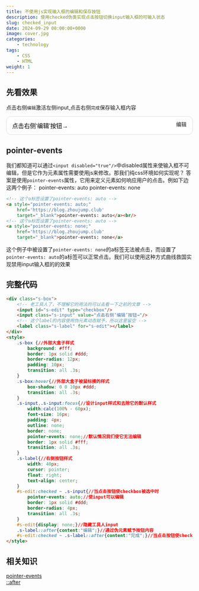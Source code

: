 ```yaml
---
title: 不使用js实现输入框的编辑和保存按钮
description: 使用checked伪类实现点击按钮切换input输入框的可输入状态
slug: checked_input
date: 2024-09-29 00:00:00+0000
image: cover.jpg
categories:
    - technology
tags:
    - CSS
    - HTML
weight: 1
---
```

## 先看效果
点击右侧`编辑`激活左侧input,点击右侧`完成`保存输入框内容
<div class="s-box">
    <input id="s-edit" type="checkbox"/>
    <input class="s-input" value="点击右侧‘编辑’按钮→"/>
    <label class="s-label" for="s-edit"></label>
</div>
<style>
    .s-box {
        background: #fff;
        border: 1px solid #ddd;
        border-radius: 12px;
        padding: 10px;
        transition: all .3s;
    }
    .s-box:hover{
        box-shadow: 0 0 10px #ddd;
        transition: all .3s;
    }
    .s-input,.s-input:focus{
        width:calc(100% - 60px);
        font-size: 16px;
        padding: 4px;
        outline: none;
        border: none;
        pointer-events: none;
        border: 1px solid #fff;
        transition: all .3s;
    }
    .s-label{
        width: 40px;
        cursor: pointer;
        float: right;
        text-align: center;
    }
    #s-edit:checked ~ .s-input{
        pointer-events: auto;
        border: 1px solid #ddd;
        border-radius: 4px;
        transition: all .3s;
    }
    #s-edit{display: none;}
    .s-label::after{content:"编辑";}
    #s-edit:checked ~ .s-label::after{content:"完成";}
</style>

## pointer-events
我们都知道可以通过`<input disabled="true"/>`中disabled属性来使输入框不可编辑，但是它作为元素属性需要使用js来修改。那我们纯css环境如何实现呢？
答案是使用`pointer-events`属性，它用来定义元素如何响应用户的点击。例如下边这两个例子：
<a style="pointer-events: auto;" herf='https://blog.zhoujump.club' target="_blank">pointer-events: auto</a>
<a style="pointer-events: none;"  herf='https://blog.zhoujump.club' target="_blank">pointer-events: none</a>
```html
<!-- 这个a标签设置了pointer-events: auto -->
<a style="pointer-events: auto;"
    href='https://blog.zhoujump.club'
    target="_blank">pointer-events: auto</a><br/>
<!-- 这个a标签设置了pointer-events: auto -->
<a style="pointer-events: none;" 
    href='https://blog.zhoujump.club'
    target="_blank">pointer-events: none</a>
```

这个例子中被设置了`pointer-events: none`的a标签无法被点击，而设置了`pointer-events: auto`的a标签可以正常点击。我们可以使用这种方式曲线救国实现禁用input输入框的的效果
## 完整代码
```html
<div class="s-box">
    <!-- 老工具人了，不理解它的用法的可以去看一下之前的文章 -->
    <input id="s-edit" type="checkbox"/>
    <input class="s-input" value="点击右侧‘编辑’按钮→"/>
    <!-- 这个label的内容使用伪元素动态赋予，所以这里留空 -->
    <label class="s-label" for="s-edit"></label>
</div>
<style>
    .s-box {//外部大盒子样式
        background: #fff;
        border: 1px solid #ddd;
        border-radius: 12px;
        padding: 10px;
        transition: all .3s;
    }
    .s-box:hover{//外部大盒子被鼠标摸的样式
        box-shadow: 0 0 10px #ddd;
        transition: all .3s;
    }
    .s-input,.s-input:focus{//设计input样式和去除它的默认样式
        width:calc(100% - 60px);
        font-size: 16px;
        padding: 4px;
        outline: none;
        border: none;
        pointer-events: none;//默认情况我们使它无法编辑
        border: 1px solid #fff;
        transition: all .3s;
    }
    .s-label{//右侧按钮样式
        width: 40px;
        cursor: pointer;
        float: right;
        text-align: center;
    }
    #s-edit:checked ~ .s-input{//当点击按钮使checkbox被选中时
        pointer-events: auto;//使input可以编辑
        border: 1px solid #ddd;
        border-radius: 4px;
        transition: all .3s;
    }
    #s-edit{display: none;}//隐藏工具人input
    .s-label::after{content:"编辑";}//通过伪元素赋予按钮内容
    #s-edit:checked ~ .s-label::after{content:"完成";}//当点击按钮使checkbox被选中时赋予按钮内容
</style>
```

## 相关知识
[pointer-events](https://developer.mozilla.org/zh-CN/docs/Web/CSS/pointer-events)<br/>
[::after](https://developer.mozilla.org/zh-CN/docs/Web/CSS/::after)